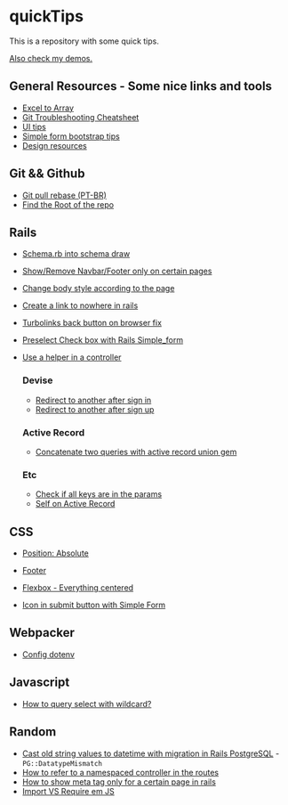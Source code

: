 # quickTips

This is a repository with some quick tips. 

[Also check my demos.](https://github.com/andrerferrer/dedemos)

## General Resources - Some nice links and tools
- [Excel to Array](https://www.seabreezecomputers.com/excel2array/)
- [Git Troubleshooting Cheatsheet](https://ohshitgit.com/)
- [UI tips](https://refactoringui.com/)
- [Simple form bootstrap tips](https://simple-form-bootstrap.herokuapp.com/)
- [Design resources](Resources/design_resources.md)

## Git && Github
- [Git pull rebase (PT-BR)](https://pt.stackoverflow.com/questions/279562/qual-a-diferen%C3%A7a-entre-git-pull-e-git-pull-rebase)
- [Find the Root of the repo](https://stackoverflow.com/questions/957928/is-there-a-way-to-get-the-git-root-directory-in-one-command)

## Rails
- [Schema.rb into schema draw](https://dbdiagram.io/d)

- [Show/Remove Navbar/Footer only on certain pages](https://github.com/andrerferrer/quickTips/blob/master/Rails/Show%20or%20Remove%20Navbar%20or%20Footer%20only%20on%20certain%20pages.md)

- [Change body style according to the page](https://github.com/andrerferrer/quickTips/blob/master/Rails/Change%20body%20style%20according%20to%20the%20page.md)

- [Create a link to nowhere in rails](https://github.com/andrerferrer/quickTips/blob/master/Rails/Create%20a%20link%20to%20nowhere%20in%20rails.md)

- [Turbolinks back button on browser fix](https://github.com/andrerferrer/quickTips/blob/master/Rails/Turbolinks%20back%20button%20on%20browser%20fix.md)

- [Preselect Check box with Rails Simple_form](https://github.com/andrerferrer/quickTips/blob/master/Rails/Preselect%20Check%20box%20with%20Rails%20Simple_form.md)

- [Use a helper in a controller](Rails/Use%20a%20helper%20in%20a%20controller.md)

  ### Devise
    - [Redirect to another after sign in](https://github.com/heartcombo/devise/wiki/How-To:-Redirect-to-a-specific-page-on-successful-sign-in)
    - [Redirect to another after sign up](https://github.com/heartcombo/devise/wiki/How-To:-Redirect-to-a-specific-page-on-successful-sign-up-%28registration%29)

  ### Active Record
    - [Concatenate two queries with active record union gem](https://github.com/brianhempel/active_record_union)

  ### Etc
    - [Check if all keys are in the params](Rails/Check%20if%20all%20keys%20are%20in%20the%20params.md)
    - [Self on Active Record](Rails/Self%20on%20Active%20Record.md)

## CSS

- [Position: Absolute](https://github.com/andrerferrer/quickTips/blob/master/CSS/Position%20Absolute.md)

- [Footer](https://github.com/andrerferrer/quickTips/blob/master/CSS/Footer.md)

- [Flexbox - Everything centered](https://stackoverflow.com/questions/22206587/flexbox-how-to-justify-content-with-space-between-and-have-everything-centered)

- [Icon in submit button with Simple Form]()

## Webpacker
- [Config dotenv](Webpacker/config_dotenv.md)

## Javascript

- [How to query select with wildcard?](https://github.com/andrerferrer/quickTips/blob/master/Javascript/querySelector(wildcard).md)


## Random
- [Cast old string values to datetime with migration in Rails PostgreSQL](https://stackoverflow.com/questions/36981205/cast-old-string-values-to-datetime-with-migration-in-rails-postgresql) - `PG::DatatypeMismatch`
- [How to refer to a namespaced controller in the routes  ](https://stackoverflow.com/questions/27387842/rails-4-how-to-match-routes-in-namespace)
- [How to show meta tag only for a certain page in rails](https://stackoverflow.com/questions/24448748/adding-meta-keywords-and-description-on-home-page-only)
- [Import VS Require em JS](https://pt.stackoverflow.com/questions/213910/javascript-diferen%C3%A7as-entre-import-e-require)
